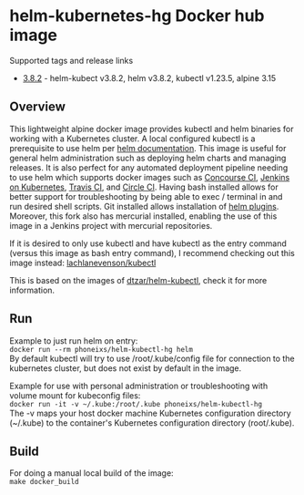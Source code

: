 # helm-kubernetes-hg Docker hub image

Supported tags and release links

* [3.8.2](https://github.com/phoneixs/helm-kubectl-hg/releases/tag/3.8.2) - helm-kubect v3.8.2, helm v3.8.2, kubectl v1.23.5, alpine 3.15

## Overview

This lightweight alpine docker image provides kubectl and helm binaries for working with a Kubernetes cluster. A local configured kubectl is a prerequisite to use helm per [helm documentation](https://github.com/kubernetes/helm/blob/master/docs/quickstart.md). This image is useful for general helm administration such as deploying helm charts and managing releases. It is also perfect for any automated deployment pipeline needing to use helm which supports docker images such as [Concourse CI](https://concourse.ci), [Jenkins on Kubernetes](https://kubeapps.com/charts/stable/jenkins), [Travis CI](https://docs.travis-ci.com/user/docker/), and [Circle CI](https://circleci.com/integrations/docker/). Having bash installed allows for better support for troubleshooting by being able to exec / terminal in and run desired shell scripts. Git installed allows installation of [helm plugins](https://github.com/kubernetes/helm/blob/master/docs/plugins.md). Moreover, this fork also has mercurial installed, enabling the use of this image in a Jenkins project with mercurial repositories.

If it is desired to only use kubectl and have kubectl as the entry command (versus this image as bash entry command), I recommend checking out this image instead:
[lachlanevenson/kubectl](https://hub.docker.com/r/lachlanevenson/k8s-kubectl/)

This is based on the images of [dtzar/helm-kubectl](https://github.com/dtzar/helm-kubectl), check it for more information.

## Run

Example to just run helm on entry:  
`docker run --rm phoneixs/helm-kubectl-hg helm`  
By default kubectl will try to use /root/.kube/config file for connection to the kubernetes cluster, but does not exist by default in the image.

Example for use with personal administration or troubleshooting with volume mount for kubeconfig files:  
`docker run -it -v ~/.kube:/root/.kube phoneixs/helm-kubectl-hg`  
The -v maps your host docker machine Kubernetes configuration directory (~/.kube) to the container's Kubernetes configuration directory (root/.kube).

## Build

For doing a manual local build of the image:  
`make docker_build`
